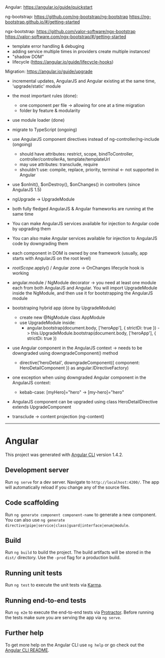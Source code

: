 Angular:
https://angular.io/guide/quickstart

ng-bootstrap:
https://github.com/ng-bootstrap/ng-bootstrap
https://ng-bootstrap.github.io/#/getting-started

ngx-bootstrap:
https://github.com/valor-software/ngx-bootstrap
https://valor-software.com/ngx-bootstrap/#/getting-started

- template error handling & debuging
- adding service multiple times in providers create multiple instances!
- "shadow DOM"
- lifecycle (https://angular.io/guide/lifecycle-hooks)

Migration:
https://angular.io/guide/upgrade

- incremental updates, AngularJS and Angular existing at the same time, 'upgrade/static' module
- the most important rules (done):
  - one component per file -> allowing for one at a time migration
  - folder by feature & modularity
- use module loader (done)
- migrate to TypeScript (ongoing)
- use AngularJS component directives instead of ng-controller/ng-include (ongoing)
  - should have attributes: restrict, scope, bindToController, controller/controllerAs, template/templateUrl
  - may use attributes: transclude, require
  - shouldn't use: compile, replace, priority, terminal <- not supported in Angular
- use $onInit(), $onDestroy(), $onChanges() in controllers (since AngularJS 1.5)

- ngUpgrade -> UpgradeModule
- both fully fledged AngularJS & Angular frameworks are running at the same time 
- You can make AngularJS services available for injection to Angular code by upgrading them
- You can also make Angular services available for injection to AngularJS code by downgrading them
- each component in DOM is owned by one framework (usually, app starts with AngularJS on the root level)
- $rootScope.$apply() / Angular zone -> OnChanges lifecycle hook is working
- angular.module / NgModule decorator -> you need at least one module each from both AngularJS and Angular. You will import UpgradeModule inside the NgModule, and then use it for bootstrapping the AngularJS module
- bootstraping hybrid app (done by UpgradeModule)
  - create new @NgModule class AppModule
  - use UpgradeModule inside:
    - angular.bootstrap(document.body, ['heroApp'], { strictDi: true }) -> this.UpgradeModule.bootstrap(document.body, ['heroApp'], { strictDi: true })
- use Angular component in the AngularJS context -> needs to be downgraded using downgradeComponent() method
  - directive('heroDetail', downgradeComponent({ component: HeroDetailComponent }) as angular.IDirectiveFactory)
- one exception when using downgraded Angular component in the AngularJS context:
  - kebab-case: [myHero]="hero" -> [my-hero]="hero"
- AngularJS component can be upgraded using class HeroDetailDirective extends UpgradeComponent
- transclude -> content projection (ng-content)






------------------------------------------------------------------------------------------------------

# Angular

This project was generated with [Angular CLI](https://github.com/angular/angular-cli) version 1.4.2.

## Development server

Run `ng serve` for a dev server. Navigate to `http://localhost:4200/`. The app will automatically reload if you change any of the source files.

## Code scaffolding

Run `ng generate component component-name` to generate a new component. You can also use `ng generate directive|pipe|service|class|guard|interface|enum|module`.

## Build

Run `ng build` to build the project. The build artifacts will be stored in the `dist/` directory. Use the `-prod` flag for a production build.

## Running unit tests

Run `ng test` to execute the unit tests via [Karma](https://karma-runner.github.io).

## Running end-to-end tests

Run `ng e2e` to execute the end-to-end tests via [Protractor](http://www.protractortest.org/).
Before running the tests make sure you are serving the app via `ng serve`.

## Further help

To get more help on the Angular CLI use `ng help` or go check out the [Angular CLI README](https://github.com/angular/angular-cli/blob/master/README.md).
